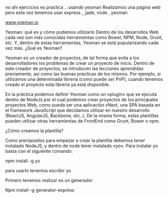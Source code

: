 no ahi ejercicios es  practica .. usando yeoman
Realizamos una pagina web 
pero esta vez tenemos usar express , ,jade, node , yeoman

www.yoeman.io

 Yeoman: qué es y cómo podemos utilizarlo
 Dentro de los desarrollos Web cada vez son más conocidas herramientas como Bower, NPM, Node, Grunt, etc.
 Y, dentro de estas herramientas, Yeoman se está popularizando cada vez más.
¿Qué es Yeoman?

Yeoman es un creador de proyectos, de tal forma que evita a los desarrolladores los problemas de crear un proyecto de inicio. 
Dentro de este creador de proyectos, se introducen las lecciones aprendidas previamente, así como las buenas prácticas de los 
mismos. Por ejemplo, si utilizamos una determinada librería (como puede ser PnP), cuando tenemos creado el proyecto esta librería
 ya está disponible.

En la práctica podemos definir Yeoman como un «plugin» que se ejecuta dentro de NodeJs por el cual podemos crear proyectos 
de los principales proyectos Web, como pueda ser una aplicación vNext, una SPA basada en el framework JavaScript que decidamos 
utilizar en nuestro desarrollo (ReactJS, AngularJS, Backbone, etc..). De la misma forma, estas plantillas pueden utilizar otras 
herramientas de FrontEnd como Grunt, Bower o npm.


¿Cómo creamos la plantilla?

Como preriquisitos para empezar a crear la plantilla debemos tener instalado NodeJS, y dentro de node tener instalado «yo». Para instalar yo basta con el siguiente comando:

	
npm install -g yo

para usarlo tenemos escribir yo 

Primero tenemos realizar es un generador 

Npm install –g generator-express
